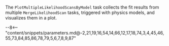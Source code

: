 The `PlotMultipleLikelihoodScansByModel` task collects the fit results from multiple `MergeLikelihoodScan` tasks, triggered with physics models, and visualizes them in a plot.

<div class="dhi_parameter_table">

--8<-- "content/snippets/parameters.md@-2,21,19,16,54,14,66,12,17,18,74,3,4,45,46,55,73,84,85,86,78,79,5,6,7,8,9,87"

</div>
